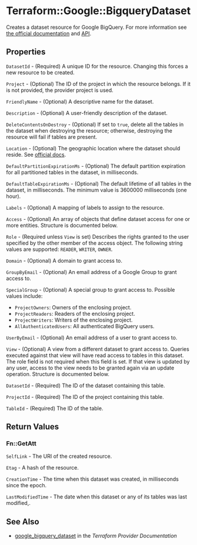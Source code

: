 # Terraform::Google::BigqueryDataset

Creates a dataset resource for Google BigQuery. For more information see
[the official documentation](https://cloud.google.com/bigquery/docs/) and
[API](https://cloud.google.com/bigquery/docs/reference/rest/v2/datasets).

## Properties

`DatasetId` - (Required) A unique ID for the resource.
Changing this forces a new resource to be created.

`Project` - (Optional) The ID of the project in which the resource belongs. If it
is not provided, the provider project is used.

`FriendlyName` - (Optional) A descriptive name for the dataset.

`Description` - (Optional) A user-friendly description of the dataset.

`DeleteContentsOnDestroy` - (Optional) If set to `true`, delete all the
tables in the dataset when destroying the resource; otherwise, destroying
the resource will fail if tables are present.

`Location` - (Optional) The geographic location where the dataset should reside.
See [official docs](https://cloud.google.com/bigquery/docs/dataset-locations).

`DefaultPartitionExpirationMs` - (Optional) The default partition expiration
for all partitioned tables in the dataset, in milliseconds.

`DefaultTableExpirationMs` - (Optional) The default lifetime of all
tables in the dataset, in milliseconds. The minimum value is 3600000
milliseconds (one hour).

`Labels` - (Optional) A mapping of labels to assign to the resource.

`Access` - (Optional) An array of objects that define dataset access for
one or more entities. Structure is documented below.

`Role` - (Required unless `View` is set) Describes the rights granted to
the user specified by the other member of the access object. The following
string values are supported: `READER`, `WRITER`, `OWNER`.

`Domain` - (Optional) A domain to grant access to.

`GroupByEmail` - (Optional) An email address of a Google Group to grant
access to.

`SpecialGroup` - (Optional) A special group to grant access to.
Possible values include:
* `ProjectOwners`: Owners of the enclosing project.
* `ProjectReaders`: Readers of the enclosing project.
* `ProjectWriters`: Writers of the enclosing project.
* `AllAuthenticatedUsers`: All authenticated BigQuery users.

`UserByEmail` - (Optional) An email address of a user to grant access to.

`View` - (Optional) A view from a different dataset to grant access to.
Queries executed against that view will have read access to tables in this
dataset. The role field is not required when this field is set. If that
view is updated by any user, access to the view needs to be granted again
via an update operation. Structure is documented below.

`DatasetId` - (Required) The ID of the dataset containing this table.

`ProjectId` - (Required) The ID of the project containing this table.

`TableId` - (Required) The ID of the table.


## Return Values

### Fn::GetAtt

`SelfLink` - The URI of the created resource.

`Etag` - A hash of the resource.

`CreationTime` - The time when this dataset was created, in milliseconds since the epoch.

`LastModifiedTime` -  The date when this dataset or any of its tables was last modified,.

## See Also

* [google_bigquery_dataset](https://www.terraform.io/docs/providers/google/r/bigquery_dataset.html) in the _Terraform Provider Documentation_